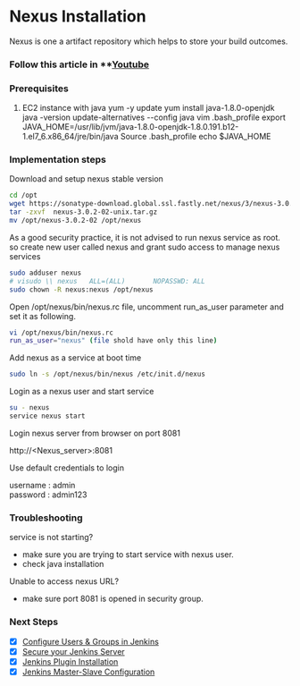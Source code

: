 # Nexus Installation
Nexus is one a artifact repository which helps to store your build outcomes.  

### Follow this article in **[Youtube](https://www.youtube.com/watch?v=83AGz9huJGo)
### Prerequisites

1. EC2 instance with java 
yum -y update
yum install java-1.8.0-openjdk
java -version
update-alternatives --config java
vim .bash_profile
export JAVA_HOME=/usr/lib/jvm/java-1.8.0-openjdk-1.8.0.191.b12-1.el7_6.x86_64/jre/bin/java
Source .bash_profile
echo $JAVA_HOME

### Implementation steps 

Download and setup nexus stable version
```sh 
cd /opt
wget https://sonatype-download.global.ssl.fastly.net/nexus/3/nexus-3.0.2-02-unix.tar.gz
tar -zxvf  nexus-3.0.2-02-unix.tar.gz
mv /opt/nexus-3.0.2-02 /opt/nexus
```

As a good security practice, it is not advised to run nexus service as root. so create new user called nexus and grant sudo access to manage nexus services 
```sh 
sudo adduser nexus
# visudo \\ nexus   ALL=(ALL)       NOPASSWD: ALL
sudo chown -R nexus:nexus /opt/nexus
```

Open /opt/nexus/bin/nexus.rc file, uncomment run_as_user parameter and set it as following.
```sh 
vi /opt/nexus/bin/nexus.rc
run_as_user="nexus" (file shold have only this line)
```

Add nexus as a service at boot time
```sh
sudo ln -s /opt/nexus/bin/nexus /etc/init.d/nexus
```
Login as a nexus user and start service
```sh
su - nexus
service nexus start
```

Login nexus server from browser on port 8081

http://<Nexus_server>:8081

Use default credentials to login 

username : admin  
password : admin123


### Troubleshooting

service is not starting?
 - make sure you are trying to start service with nexus user. 
- check java installation

Unable to access nexus URL?
- make sure port 8081 is opened in security group. 

### Next Steps
- [x] [Configure Users & Groups in Jenkins](https://youtu.be/jZOqcB32dYM)
- [x] [Secure your Jenkins Server](https://youtu.be/19FmJumnkDc)
- [x] [Jenkins Plugin Installation](https://youtu.be/p_PqPBbjaZ4)
- [x] [Jenkins Master-Slave Configuration](https://youtu.be/hwrYURP4O2k)
